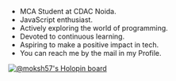 - MCA Student at CDAC Noida.
- JavaScript enthusiast.
- Actively exploring the world of programming.
- Devoted to continuous learning.
- Aspiring to make a positive impact in tech.
-  You can reach me by the mail in my Profile.
<!---
MokshUpadhyay57/MokshUpadhyay57 is a ✨ special ✨ repository because its `README.md` (this file) appears on your GitHub profile.
You can click the Preview link to take a look at your changes.
--->

[![@moksh57's Holopin board](https://holopin.me/moksh57)](https://holopin.io/@moksh57)
